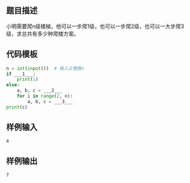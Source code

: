 ## 题目描述
小明需要爬n级楼梯，他可以一步爬1级，也可以一步爬2级，也可以一大步爬3级，求总共有多少种爬楼方案。

## 代码模板
```py
n = int(input())  # 输入正整数n
if ___1___:
    print(1)
else:
    a, b, c = ___2___
    for i in range(2, n):
        a, b, c = ___3___
print(c)
```

## 样例输入
```
4
```

## 样例输出
```
7
```
